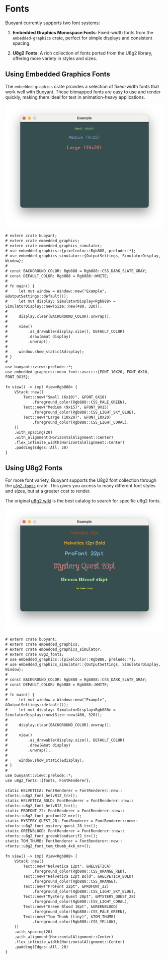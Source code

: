 # Fonts

Buoyant currently supports two font systems:

1. **Embedded Graphics Monospace Fonts**: Fixed-width fonts from the `embedded-graphics` crate,
   perfect for simple displays and consistent spacing.

2. **U8g2 Fonts**: A rich collection of fonts ported from the U8g2 library, offering more
  variety in styles and sizes.

## Using Embedded Graphics Fonts

The `embedded-graphics` crate provides a selection of fixed-width fonts that work well
with Buoyant. These bitmapped fonts are easy to use and render quickly, making them ideal for
text in animation-heavy applications.

![Embedded Graphics Fonts](./images/monospace-fonts.png)

```rust,no_run
# extern crate buoyant;
# extern crate embedded_graphics;
# extern crate embedded_graphics_simulator;
# use embedded_graphics::{pixelcolor::Rgb888, prelude::*};
# use embedded_graphics_simulator::{OutputSettings, SimulatorDisplay, Window};
# 
# const BACKGROUND_COLOR: Rgb888 = Rgb888::CSS_DARK_SLATE_GRAY;
# const DEFAULT_COLOR: Rgb888 = Rgb888::WHITE;
# 
# fn main() {
#     let mut window = Window::new("Example", &OutputSettings::default());
#     let mut display: SimulatorDisplay<Rgb888> = SimulatorDisplay::new(Size::new(480, 320));
# 
#     display.clear(BACKGROUND_COLOR).unwrap();
# 
#     view()
#         .as_drawable(display.size(), DEFAULT_COLOR)
#         .draw(&mut display)
#         .unwrap();
# 
#     window.show_static(&display);
# }
# 
use buoyant::view::prelude::*;
use embedded_graphics::mono_font::ascii::{FONT_10X20, FONT_6X10, FONT_9X15};

fn view() -> impl View<Rgb888> {
    VStack::new((
        Text::new("Small (6x10)", &FONT_6X10)
            .foreground_color(Rgb888::CSS_PALE_GREEN),
        Text::new("Medium (9x15)", &FONT_9X15)
            .foreground_color(Rgb888::CSS_LIGHT_SKY_BLUE),
        Text::new("Large (10x20)", &FONT_10X20)
            .foreground_color(Rgb888::CSS_LIGHT_CORAL),
    ))
    .with_spacing(20)
    .with_alignment(HorizontalAlignment::Center)
    .flex_infinite_width(HorizontalAlignment::Center)
    .padding(Edges::All, 20)
}
```

## Using U8g2 Fonts

For more font variety, Buoyant supports the U8g2 font collection through the [`u8g2-fonts`](https://crates.io/crates/u8g2-fonts)
crate. This gives you access to many different font styles and sizes, but at a greater
cost to render.

The original [u8g2 wiki](https://github.com/olikraus/u8g2/wiki/fntlistall)
is the best catalog to search for specific u8g2 fonts.

![U8g2 Fonts](./images/u8g2-fonts.png)

```rust,no_run
# extern crate buoyant;
# extern crate embedded_graphics;
# extern crate embedded_graphics_simulator;
# extern crate u8g2_fonts;
# use embedded_graphics::{pixelcolor::Rgb888, prelude::*};
# use embedded_graphics_simulator::{OutputSettings, SimulatorDisplay, Window};
# 
# const BACKGROUND_COLOR: Rgb888 = Rgb888::CSS_DARK_SLATE_GRAY;
# const DEFAULT_COLOR: Rgb888 = Rgb888::WHITE;
# 
# fn main() {
#     let mut window = Window::new("Example", &OutputSettings::default());
#     let mut display: SimulatorDisplay<Rgb888> = SimulatorDisplay::new(Size::new(480, 320));
# 
#     display.clear(BACKGROUND_COLOR).unwrap();
# 
#     view()
#         .as_drawable(display.size(), DEFAULT_COLOR)
#         .draw(&mut display)
#         .unwrap();
# 
#     window.show_static(&display);
# }
# 
use buoyant::view::prelude::*;
use u8g2_fonts::{fonts, FontRenderer};

static HELVETICA: FontRenderer = FontRenderer::new::<fonts::u8g2_font_helvR12_tr>();
static HELVETICA_BOLD: FontRenderer = FontRenderer::new::<fonts::u8g2_font_helvB12_tr>();
static PROFONT_22: FontRenderer = FontRenderer::new::<fonts::u8g2_font_profont22_mr>();
static MYSTERY_QUEST_28: FontRenderer = FontRenderer::new::<fonts::u8g2_font_mystery_quest_28_tr>();
static GREENBLOOD: FontRenderer = FontRenderer::new::<fonts::u8g2_font_greenbloodserif2_tr>();
static TOM_THUMB: FontRenderer = FontRenderer::new::<fonts::u8g2_font_tom_thumb_4x6_mr>();

fn view() -> impl View<Rgb888> {
    VStack::new((
        Text::new("Helvetica 12pt", &HELVETICA)
            .foreground_color(Rgb888::CSS_ORANGE_RED),
        Text::new("Helvetica 12pt Bold", &HELVETICA_BOLD)
            .foreground_color(Rgb888::CSS_ORANGE),
        Text::new("ProFont 22pt", &PROFONT_22)
            .foreground_color(Rgb888::CSS_LIGHT_SKY_BLUE),
        Text::new("Mystery Quest 28pt", &MYSTERY_QUEST_28)
            .foreground_color(Rgb888::CSS_LIGHT_CORAL),
        Text::new("Green Blood 16pt", &GREENBLOOD)
            .foreground_color(Rgb888::CSS_PALE_GREEN),
        Text::new("Tom Thumb (tiny)", &TOM_THUMB)
            .foreground_color(Rgb888::CSS_YELLOW),
    ))
    .with_spacing(20)
    .with_alignment(HorizontalAlignment::Center)
    .flex_infinite_width(HorizontalAlignment::Center)
    .padding(Edges::All, 20)
}
```
